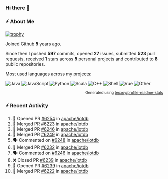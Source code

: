### Hi there 👋

### :zap: About Me

[![trophy](https://github-profile-trophy.vercel.app/?username=HTHou&theme=onedark)](https://github.com/ryo-ma/github-profile-trophy)
   
Joined Github **5** years ago.

Since then I pushed **597** commits, opened **27** issues, submitted **523** pull requests, received **1** stars across **5** personal projects and contributed to **8** public repositories.

Most used languages across my projects:

![Java](https://img.shields.io/static/v1?style=flat-square&label=%E2%A0%80&color=555&labelColor=%23b07219&message=Java%EF%B8%B194.4%25)
![JavaScript](https://img.shields.io/static/v1?style=flat-square&label=%E2%A0%80&color=555&labelColor=%23f1e05a&message=JavaScript%EF%B8%B11.4%25)
![Python](https://img.shields.io/static/v1?style=flat-square&label=%E2%A0%80&color=555&labelColor=%233572A5&message=Python%EF%B8%B10.7%25)
![Scala](https://img.shields.io/static/v1?style=flat-square&label=%E2%A0%80&color=555&labelColor=%23c22d40&message=Scala%EF%B8%B10.6%25)
![C++](https://img.shields.io/static/v1?style=flat-square&label=%E2%A0%80&color=555&labelColor=%23f34b7d&message=C%2B%2B%EF%B8%B10.6%25)
![Shell](https://img.shields.io/static/v1?style=flat-square&label=%E2%A0%80&color=555&labelColor=%2389e051&message=Shell%EF%B8%B10.4%25)
![Vue](https://img.shields.io/static/v1?style=flat-square&label=%E2%A0%80&color=555&labelColor=%2341b883&message=Vue%EF%B8%B10.3%25)
![Other](https://img.shields.io/static/v1?style=flat-square&label=%E2%A0%80&color=555&labelColor=%23ededed&message=Other%EF%B8%B11.2%25)

<p align="right"><sub>Generated using <a href="https://github.com/marketplace/actions/profile-readme-stats">teoxoy/profile-readme-stats</a></sub></p>


<!--![](https://github.com/HTHou/HTHou/blob/output/github-contribution-grid-snake.svg)-->

<!--![Haonan Hou's github stats](https://github-readme-stats.vercel.app/api?username=HTHou&count_private=true&show_icons=true&theme=onedark)-->

<!--![Haonan Hou's wakatime stats](https://github-readme-stats.vercel.app/api/wakatime?username=HTHou&layout=compact&theme=onedark)-->

<!--![Top Langs](https://github-readme-stats.vercel.app/api/top-langs/?username=HTHou&theme=onedark&layout=compact)-->

### :zap: Recent Activity
<!--START_SECTION:activity-->
1. 💪 Opened PR [#6254](https://github.com/apache/iotdb/pull/6254) in [apache/iotdb](https://github.com/apache/iotdb)
2. 🎉 Merged PR [#6223](https://github.com/apache/iotdb/pull/6223) in [apache/iotdb](https://github.com/apache/iotdb)
3. 🎉 Merged PR [#6246](https://github.com/apache/iotdb/pull/6246) in [apache/iotdb](https://github.com/apache/iotdb)
4. 🎉 Merged PR [#6249](https://github.com/apache/iotdb/pull/6249) in [apache/iotdb](https://github.com/apache/iotdb)
5. 🗣 Commented on [#6248](https://github.com/apache/iotdb/issues/6248) in [apache/iotdb](https://github.com/apache/iotdb)
6. 🎉 Merged PR [#6232](https://github.com/apache/iotdb/pull/6232) in [apache/iotdb](https://github.com/apache/iotdb)
7. 🗣 Commented on [#6246](https://github.com/apache/iotdb/issues/6246) in [apache/iotdb](https://github.com/apache/iotdb)
8. ❌ Closed PR [#6239](https://github.com/apache/iotdb/pull/6239) in [apache/iotdb](https://github.com/apache/iotdb)
9. 💪 Opened PR [#6239](https://github.com/apache/iotdb/pull/6239) in [apache/iotdb](https://github.com/apache/iotdb)
10. 🎉 Merged PR [#6222](https://github.com/apache/iotdb/pull/6222) in [apache/iotdb](https://github.com/apache/iotdb)
<!--END_SECTION:activity-->

<!--
**HTHou/HTHou** is a ✨ _special_ ✨ repository because its `README.md` (this file) appears on your GitHub profile.

Here are some ideas to get you started:

- 🔭 I’m currently working on ...
- 🌱 I’m currently learning ...
- 👯 I’m looking to collaborate on ...
- 🤔 I’m looking for help with ...
- 💬 Ask me about ...
- 📫 How to reach me: ...
- 😄 Pronouns: ...
- ⚡ Fun fact: ...
-->
